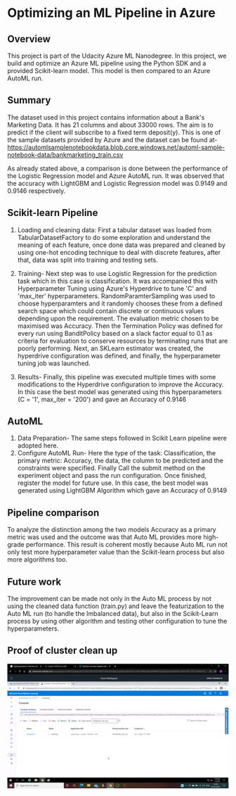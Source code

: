 # Optimizing an ML Pipeline in Azure

## Overview
This project is part of the Udacity Azure ML Nanodegree.
In this project, we build and optimize an Azure ML pipeline using the Python SDK and a provided Scikit-learn model.
This model is then compared to an Azure AutoML run.

## Summary
The dataset used in this project contains information about a Bank's Marketing Data. It has 21 columns and about 33000 rows. The aim is to predict if the client will subscribe to a fixed term deposit(y). This is one of the sample datasets provided by Azure and the dataset can be found at- https://automlsamplenotebookdata.blob.core.windows.net/automl-sample-notebook-data/bankmarketing_train.csv

As already stated above, a comparison is done between the performance of the Logistic Regression model and Azure AutoML run. It was observed that the accuracy with LightGBM and Logistic Regression model was 0.9149 and 0.9146 respectively. 

## Scikit-learn Pipeline
1. Loading and cleaning data: First a tabular dataset was loaded from TabularDatasetFactory to do some exploration and understand the meaning of each feature, once done data was prepared and cleaned by using one-hot encoding technique to deal with discrete features, after that, data was split into training and testing sets.

2. Training- Next step was to use Logistic Regression for the prediction task which in this case is classification. It was accompanied this with Hyperparameter Tuning using Azure's Hyperdrive to tune 'C' and 'max_iter' hyperparameters. RandomParamterSampling was used to choose hyperparamters and it randomly chooses these from a defined search space which could contain discrete or continuous values depending upon the requirement. The evaluation metric chosen to be maximised was Accuracy. Then the Termination Policy was defined for every run using BanditPolicy based on a slack factor equal to 0.1 as criteria for evaluation to conserve resources by terminating runs that are poorly performing. Next, an SKLearn estimator was created, the hyperdrive configuration was defined, and finally, the hyperparameter tuning job was launched.

3. Results- Finally, this pipeline was executed multiple times with some modifications to the Hyperdrive configuration to improve the Accuracy. In this case the best model was generated using this hyperparameters (C = '1', max_iter = '200') and gave an Accuracy of 0.9146

## AutoML
1. Data Preparation- The same steps followed in Scikit Learn pipeline were adopted here. 
2. Configure AutoML Run- Here the type of the task: Classification, the primary metric: Accuracy, the data, the column to be predicted and the constraints were specified. Finally Call the submit method on the experiment object and pass the run configuration. Once finished, register the model for future use. In this case, the best model was generated using LightGBM Algorithm which gave an Accuracy of 0.9149 

## Pipeline comparison
To analyze the distinction among the two models Accuracy as a primary metric was used and the outcome was that Auto ML provides more high-grade performance. This result is coherent mostly because Auto ML run not only test more hyperparameter value than the Scikit-learn process but also more algorithms too.

## Future work
The improvement can be made not only in the Auto ML process by not using the cleaned data function (train.py) and leave the featurization to the Auto ML run (to handle the Imbalanced data), but also in the Scikit-Learn process by using other algorithm and testing other configuration to tune the hyperparameters.

## Proof of cluster clean up
![image](https://github.com/gunisha30/Optimizing_MLPipeline_Azure/blob/main/deleteinstance.png)
